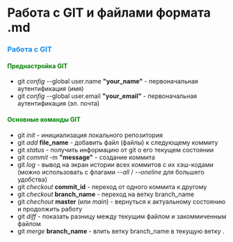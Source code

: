 # Работа с GIT и файлами формата .md

### <font color="#1589F0">Работа с GIT</font>
#### <font color="green">Преднастройка GIT</font>

* git *config* --global user.name **"your_name"** - первоначальная аутентификация (имя)
* git *config* --global user.email **"your_email"** - первоначальная аутентификация (эл. почта)

#### <font color="green">Основные команды GIT</font>
* git *init* - инициализация локального репозитория
* git *add* **file_name** - добавить файл (файлы) к следующему коммиту
* git *status* - получить информацию от git о его текущем состоянии
* git *commit* -m **"message"** - создание коммита
* git *log* - вывод на экран истории всех коммитов с их хэш-кодами (можно использовать с флагами *--all* / *--oneline* для большего удобства)
* git *checkout* **commit_id** - переход от одного коммита к другому
* git *checkout* **branch_name** - переход на ветку branch_name
* git *chechout* **master** (или *main*) - вернуться к актуальному состоянию и продолжить работу
* git *diff* - показать разницу между текущим файлом и закоммиченным файлом
* git *merge* **branch_name** - влить ветку branch_name в текущую ветку
.